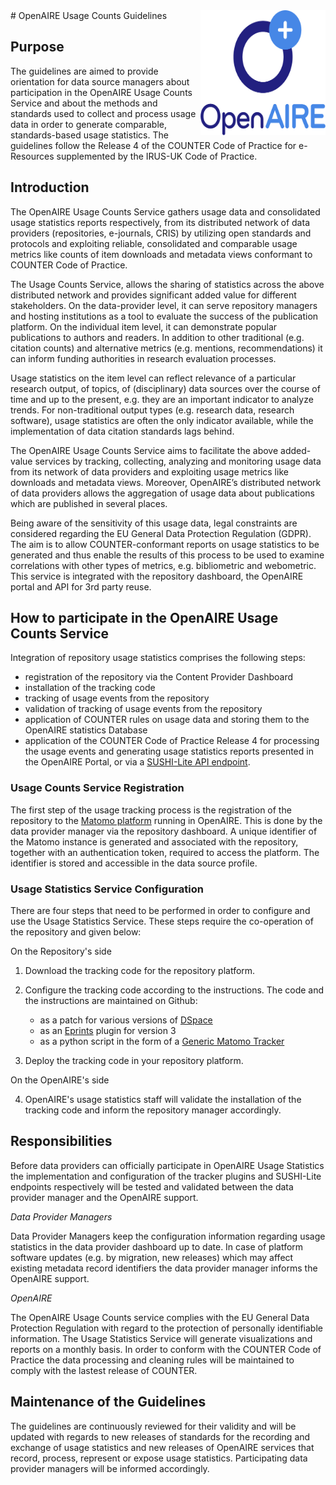 <img width="200"  height="200" align="right" src="img/Logo_Vertical.png">
# OpenAIRE Usage Counts Guidelines

## Purpose

The guidelines are aimed to provide orientation for data source managers about participation in the OpenAIRE Usage Counts Service and about the methods and standards used to collect and process usage data in order to generate comparable, standards-based usage statistics. The guidelines follow the Release 4 of the COUNTER Code of Practice for e-Resources supplemented by the IRUS-UK Code of Practice.

## Introduction

The OpenAIRE Usage Counts Service gathers usage data and consolidated usage statistics reports respectively, from its distributed network of data providers (repositories, e-journals, CRIS) by utilizing open standards and protocols and exploiting reliable, consolidated and comparable usage metrics like counts of item downloads and metadata views conformant to COUNTER Code of Practice.

The Usage Counts Service, allows the sharing of statistics across the above distributed network and provides significant added value for different stakeholders. On the data-provider level, it can serve repository managers and hosting institutions as a tool to evaluate the success of the publication platform. On the individual item level, it can demonstrate popular publications to authors and readers. In addition  to  other  traditional  (e.g.  citation  counts)  and  alternative  metrics  (e.g. mentions, recommendations) it can inform funding authorities in research evaluation processes.

Usage statistics on the item level can reflect relevance of a particular research output, of topics, of (disciplinary) data sources over the course of time and up to the present, e.g. they are an important indicator to analyze trends. For non-traditional output types (e.g. research data, research software), usage statistics are often the only indicator available, while the implementation of data citation standards lags behind.

The  OpenAIRE  Usage  Counts  Service  aims  to  facilitate  the  above  added-value  services by tracking, collecting, analyzing and monitoring usage data from its network of data providers and exploiting usage metrics like downloads and metadata views. Moreover, OpenAIRE’s distributed network of data providers allows the aggregation of usage data about publications which are published in several places.

Being aware of the sensitivity of this usage data, legal constraints are considered regarding the EU General Data Protection Regulation (GDPR). The aim is to allow COUNTER-conformant reports on usage statistics to be generated and thus enable the results of this process to be used to examine correlations with other types of metrics, e.g. bibliometric and webometric. This service is integrated with the repository dashboard, the OpenAIRE portal and API for 3rd party reuse.

## How to participate in the OpenAIRE Usage Counts Service

Integration of repository usage statistics comprises the following steps:

*  registration of the repository via the Content Provider Dashboard
*  installation of the tracking code
*  tracking of usage events from the repository
*  validation of tracking of usage events from the repository
*  application of COUNTER rules on usage data and storing them to the OpenAIRE statistics Database
*  application of the COUNTER Code of Practice Release 4 for processing the usage events and generating usage statistics reports presented in the OpenAIRE Portal, or via a [SUSHI-Lite API endpoint][sushiliteendpoint].

### Usage Counts Service Registration

The first step of the usage tracking process is the registration of the repository to the [Matomo platform][matomo] running in OpenAIRE. This is done by the data provider manager via the repository dashboard. A unique identifier of the Matomo instance is generated and associated with the repository, together with an authentication token, required to access the platform. The identifier is stored and accessible in the data source profile.

### Usage Statistics Service Configuration

There are four steps that need to be performed in order to configure and use the Usage Statistics Service. These steps require the co-operation of the repository and given below:

On the Repository's side

1. Download the tracking code for the repository platform.
2. Configure the tracking code according to the instructions. The code and the instructions are maintained on Github:

	* as a patch for various versions of [DSpace](https://github.com/openaire/OpenAIRE-Piwik-DSpace)
	* as an [Eprints](https://github.com/openaire/EPrints-OAPiwik) plugin for version 3
	* as a python script in the form of a [Generic Matomo Tracker](https://github.com/openaire/Generic-Matomo-Tracker)

3. Deploy the tracking code in your repository platform.

On the OpenAIRE's side

4. OpenAIRE's usage statistics staff will validate the installation of the tracking code and inform the repository manager accordingly.

## Responsibilities

Before data providers can officially participate in OpenAIRE Usage Statistics the implementation
and configuration of the tracker plugins and SUSHI-Lite endpoints respectively will be tested and
validated between the data provider manager and the OpenAIRE support.

*Data Provider Managers*

Data Provider Managers keep the configuration information regarding usage statistics in the data provider
dashboard up to date.
In case of platform software updates (e.g. by migration, new releases) which may affect existing
metadata record identifiers the data provider manager informs the OpenAIRE support.

*OpenAIRE*

The OpenAIRE Usage Counts service complies with the EU General Data Protection Regulation with regard to the protection of personally identifiable information.
The Usage Statistics Service will generate visualizations and reports on a monthly basis. In order to conform with the COUNTER Code of Practice the data processing and cleaning rules will be maintained to comply with the lastest release of COUNTER.

## Maintenance of the Guidelines

The guidelines are continuously reviewed for their validity and will be updated with regards to
new releases of standards for the recording and exchange of usage statistics and new releases
of OpenAIRE services that record, process, represent or expose usage statistics. Participating
data provider managers will be informed accordingly.

[sushiliteendpoint]: http://services.openaire.eu/usagestats/sushilite/
[matomo]: https://matomo.org/
